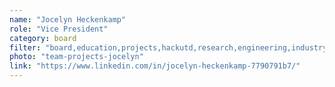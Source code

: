 ```yaml
---
name: "Jocelyn Heckenkamp"
role: "Vice President"
category: board
filter: "board,education,projects,hackutd,research,engineering,industry,media"
photo: "team-projects-jocelyn"
link: "https://www.linkedin.com/in/jocelyn-heckenkamp-7790791b7/"
---
```


